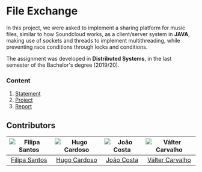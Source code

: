 # File Exchange

In this project, we were asked to implement a sharing platform for music files, similar to how Soundcloud works, as a client/server system in **JAVA**,
making use of sockets and threads to implement multithreading, while preventing race conditions through locks and conditions.

The assignment was developed in **Distributed Systems**, in the last semester of the Bachelor's degree (2019/20).

### Content

1. [Statement](statement.pdf)
2. [Project](project)
3. [Report](report.pdf)

## Contributors

![Filipa Santos][filipa-pic] | ![Hugo Cardoso][hugo-pic] | ![João Costa][cunha-pic] | ![Válter Carvalho][valter-pic]
:---: | :---: | :---: | :---:
[Filipa Santos][filipa] | [Hugo Cardoso][hugo] | [João Costa][cunha] | [Válter Carvalho][valter]

[filipa]: https://github.com/fliper6
[filipa-pic]: https://github.com/fliper6.png?size=120
[hugo]: https://github.com/Abjiri
[hugo-pic]: https://github.com/Abjiri.png?size=120
[cunha]: https://github.com/Jcc20
[cunha-pic]: https://github.com/Jcc20.png?size=120
[valter]: https://github.com/wurzy
[valter-pic]: https://github.com/wurzy.png?size=120
